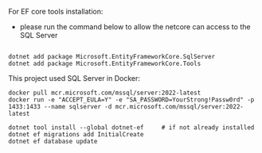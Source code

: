 
For EF core tools installation:

- please run the command below to allow the netcore can access to the SQL Server

```

dotnet add package Microsoft.EntityFrameworkCore.SqlServer
dotnet add package Microsoft.EntityFrameworkCore.Tools

```

This project used SQL Server in Docker:

```
docker pull mcr.microsoft.com/mssql/server:2022-latest
docker run -e "ACCEPT_EULA=Y" -e "SA_PASSWORD=YourStrong!Passw0rd" -p 1433:1433 --name sqlserver -d mcr.microsoft.com/mssql/server:2022-latest
```

```
dotnet tool install --global dotnet-ef     # if not already installed
dotnet ef migrations add InitialCreate
dotnet ef database update
```